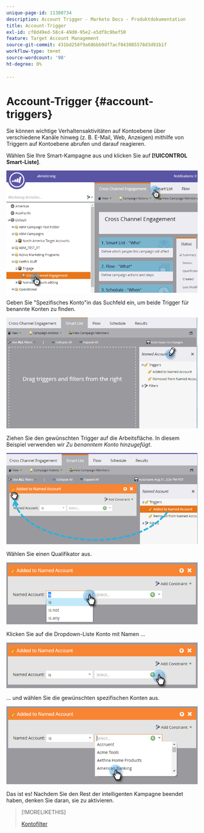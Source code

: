 ```yaml
---
unique-page-id: 11380734
description: Account Trigger - Marketo Docs - Produktdokumentation
title: Account-Trigger
exl-id: cf8d49ed-58c4-49d0-95e2-e5df8c9bef50
feature: Target Account Management
source-git-commit: 431bd258f9a68bbb9df7acf043085578d3d91b1f
workflow-type: tm+mt
source-wordcount: '98'
ht-degree: 0%

---
```


# Account-Trigger {#account-triggers}

Sie können wichtige Verhaltensaktivitäten auf Kontoebene über verschiedene Kanäle hinweg (z. B. E-Mail, Web, Anzeigen) mithilfe von Triggern auf Kontoebene abrufen und darauf reagieren.

Wählen Sie Ihre Smart-Kampagne aus und klicken Sie auf **[!UICONTROL Smart-Liste]**.

![](assets/one-1.png)

Geben Sie &quot;Spezifisches Konto&quot;in das Suchfeld ein, um beide Trigger für benannte Konten zu finden.

![](assets/two-1.png)

Ziehen Sie den gewünschten Trigger auf die Arbeitsfläche. In diesem Beispiel verwenden wir _Zu benanntem Konto hinzugefügt_.

![](assets/three-1.png)

Wählen Sie einen Qualifikator aus.

![](assets/four-1.png)

Klicken Sie auf die Dropdown-Liste Konto mit Namen ...

![](assets/five-1.png)

... und wählen Sie die gewünschten spezifischen Konten aus.

![](assets/six-1.png)

Das ist es! Nachdem Sie den Rest der intelligenten Kampagne beendet haben, denken Sie daran, sie zu aktivieren.

>[!MORELIKETHIS]
>
>[Kontofilter](/help/marketo/product-docs/target-account-management/engage/account-filters.md)
